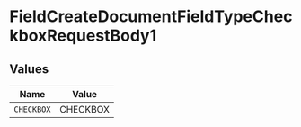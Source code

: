 # FieldCreateDocumentFieldTypeCheckboxRequestBody1


## Values

| Name       | Value      |
| ---------- | ---------- |
| `CHECKBOX` | CHECKBOX   |